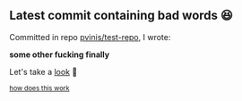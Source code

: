 ## Latest commit containing bad words 😆

Committed in repo [pvinis/test-repo](https://github.com/pvinis/test-repo), I wrote:

**some other fucking finally**

Let's take a [look](https://github.com/pvinis/test-repo/commit/00fa72d58b10fc34becda71463e08d9d6b156747) 🤔


<sub>[how does this work](https://github.com/pvinis/pvinis/blob/master/README_ACTUAL.md)</sub>
